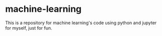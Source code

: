# machine-learning

This is a repository for machine learning's code using python and jupyter for myself, just for fun.
